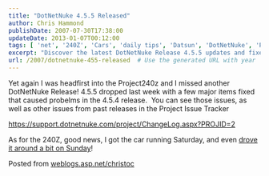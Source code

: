 ```yaml
---
title: "DotNetNuke 4.5.5 Released"
author: Chris Hammond
publishDate: 2007-07-30T17:38:00
updateDate: 2013-01-07T00:12:00
tags: [ 'net', '240Z', 'Cars', 'daily tips', 'Datsun', 'DotNetNuke', 'Project 240Z', 'Project240z', 'Project240Zcom' ]
excerpt: "Discover the latest DotNetNuke Release 4.5.5 updates and fixes while following the Project240z rebuild progress in this informative blog post by Christoc."
url: /2007/dotnetnuke-455-released  # Use the generated URL with year
---
```

<P _fckxhtmljob="1">Yet again I was headfirst into the Project240z and I missed another DotNetNuke Release! 4.5.5 dropped last week with a few major items fixed that caused probelms in the 4.5.4 release.&nbsp; You can see those issues, as well as other issues from past releases in the Project Issue Tracker</P> <P _fckxhtmljob="1"><A href="https://support.dotnetnuke.com/project/ChangeLog.aspx?PROJID=2" _fckxhtmljob="1">https://support.dotnetnuke.com/project/ChangeLog.aspx?PROJID=2</A></P> <P _fckxhtmljob="1">As for the 240Z, good news, I got the car running Saturday, and even <A href="https://www.project240z.com/Blog/tabid/53/EntryID/89/Default.aspx" _fcksavedurl="https://www.project240z.com/Blog/tabid/53/EntryID/89/Default.aspx" _fckxhtmljob="1">drove it around a bit on Sunday</A>!</P> Posted from <A href="https://weblogs.asp.net/christoc/">weblogs.asp.net/christoc</a>

